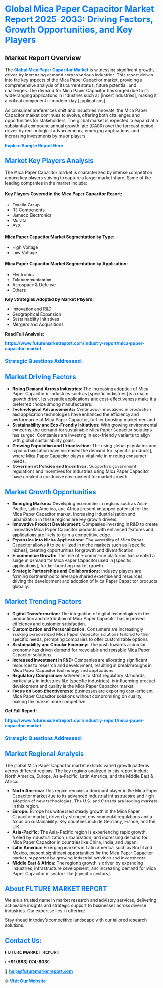 <h1 style="color: #007BFF;">Global Mica Paper Capacitor Market Report 2025-2033: Driving Factors, Growth Opportunities, and Key Players</h1>

<section id="overview">
<h2>Market Report Overview</h2>
<p>The <a href="https://www.futuremarketreport.com/industry-report/mica-paper-capacitor-market" style="color: #007BFF; text-decoration: none;"><strong>Global Mica Paper Capacitor Market</strong></a> is witnessing significant growth, driven by increasing demand across various industries. This report delves into the key aspects of the Mica Paper Capacitor market, providing a comprehensive analysis of its current status, future potential, and challenges. The demand for Mica Paper Capacitor has surged due to its wide-ranging applications in industries such as [insert industries], making it a critical component in modern-day [applications].</p>
<p>As consumer preferences shift and industries innovate, the Mica Paper Capacitor market continues to evolve, offering both challenges and opportunities for stakeholders. The global market is expected to expand at a substantial compound annual growth rate (CAGR) over the forecast period, driven by technological advancements, emerging applications, and increasing investments by major players.</p>
</section>

<section id="overview">
<p><a href="https://www.futuremarketreport.com/request-sample/reportId=76228" style="color: #007BFF; text-decoration: none;"><strong>Explore Sample Report Here</strong></a></p>
</section>

<section id="key-players">
<h2 style="color: #007BFF;">Market Key Players Analysis</h2>
<p>The Mica Paper Capacitor market is characterized by intense competition among key players striving to capture a larger market share. Some of the leading companies in the market include:</p>
<h4>Key Players Covered in the Mica Paper Capacitor Report:</h4>
<ul><li>Exxelia Group</li><li>RS Components</li><li>Jameco Electronics</li><li>Murata</li><li>AVX</li></ul>
<h4>Mica Paper Capacitor Market Segmentation by Type:</h4>
<ul><li>High Voltage</li><li>Low Voltage</li></ul>

<h4>Mica Paper Capacitor Market Segmentation by Application:</h4>
<ul><li>Electronics</li><li>Telecommunication</li><li>Aerospace &amp; Defense</li><li>Others</li></ul>
<p><strong>Key Strategies Adopted by Market Players:</strong></p>
<ul>
<li>Innovation and R&D</li>
<li>Geographical Expansion</li>
<li>Sustainability Initiatives</li>
<li>Mergers and Acquisitions</li>
</ul>
</section>

<section>
<p><strong>Read Full Analysis: </strong></p><a href="https://www.futuremarketreport.com/industry-report/mica-paper-capacitor-market" style="color: #007BFF; text-decoration: none;"><strong>https://www.futuremarketreport.com/industry-report/mica-paper-capacitor-market</strong></a>
<h3 style="color: #007BFF;">Strategic Questions Addressed:</h3>
</section>

<section id="driving-factors">
<h2 style="color: #007BFF;">Market Driving Factors</h2>
<ul>
<li><strong>Rising Demand Across Industries:</strong> The increasing adoption of Mica Paper Capacitor in industries such as [specific industries] is a major growth driver. Its versatile applications and cost-effectiveness make it a preferred choice among manufacturers.</li>
<li><strong>Technological Advancements:</strong> Continuous innovations in production and application technologies have enhanced the efficiency and performance of Mica Paper Capacitor, further boosting market demand.</li>
<li><strong>Sustainability and Eco-Friendly Initiatives:</strong> With growing environmental concerns, the demand for sustainable Mica Paper Capacitor solutions has surged. Companies are investing in eco-friendly variants to align with global sustainability goals.</li>
<li><strong>Growing Population and Urbanization:</strong> The rising global population and rapid urbanization have increased the demand for [specific products], where Mica Paper Capacitor plays a vital role in meeting consumer needs.</li>
<li><strong>Government Policies and Incentives:</strong> Supportive government regulations and incentives for industries using Mica Paper Capacitor have created a conducive environment for market growth.</li>
</ul>
</section>

<section id="growth-opportunities">
<h2 style="color: #007BFF;">Market Growth Opportunities</h2>
<ul>
<li><strong>Emerging Markets:</strong> Developing economies in regions such as Asia-Pacific, Latin America, and Africa present untapped potential for the Mica Paper Capacitor market. Increasing industrialization and urbanization in these regions are key growth drivers.</li>
<li><strong>Innovative Product Development:</strong> Companies investing in R&D to create innovative Mica Paper Capacitor products with enhanced features and applications are likely to gain a competitive edge.</li>
<li><strong>Expansion into Niche Applications:</strong> The versatility of Mica Paper Capacitor allows it to be utilized in niche markets such as [specific niches], creating opportunities for growth and diversification.</li>
<li><strong>E-commerce Growth:</strong> The rise of e-commerce platforms has created a surge in demand for Mica Paper Capacitor used in [specific applications], further boosting market growth.</li>
<li><strong>Strategic Partnerships and Collaborations:</strong> Industry players are forming partnerships to leverage shared expertise and resources, driving the development and adoption of Mica Paper Capacitor products globally.</li>
</ul>
</section>

<section id="trending-factors">
<h2 style="color: #007BFF;">Market Trending Factors</h2>
<ul>
<li><strong>Digital Transformation:</strong> The integration of digital technologies in the production and distribution of Mica Paper Capacitor has improved efficiency and customer satisfaction.</li>
<li><strong>Customization and Personalization:</strong> Consumers are increasingly seeking personalized Mica Paper Capacitor solutions tailored to their specific needs, prompting companies to offer customizable options.</li>
<li><strong>Sustainability and Circular Economy:</strong> The push towards a circular economy has driven demand for recyclable and reusable Mica Paper Capacitor solutions.</li>
<li><strong>Increased Investment in R&D:</strong> Companies are allocating significant resources to research and development, resulting in breakthroughs in Mica Paper Capacitor technology and applications.</li>
<li><strong>Regulatory Compliance:</strong> Adherence to strict regulatory standards, particularly in industries like [specific industries], is influencing product development and quality in the Mica Paper Capacitor market.</li>
<li><strong>Focus on Cost-Effectiveness:</strong> Businesses are exploring cost-efficient Mica Paper Capacitor solutions without compromising on quality, making the market more competitive.</li>
</ul>
</section>

<section>
<p><strong>Get Full Report: </strong></p><a href="https://www.futuremarketreport.com/industry-report/mica-paper-capacitor-market" style="color: #007BFF; text-decoration: none;"><strong>https://www.futuremarketreport.com/industry-report/mica-paper-capacitor-market</strong></a>
<h3 style="color: #007BFF;">Strategic Questions Addressed:</h3>
</section>


<section id="regional-analysis">
<h2 style="color: #007BFF;">Market Regional Analysis</h2>
<p>The global Mica Paper Capacitor market exhibits varied growth patterns across different regions. The key regions analyzed in this report include North America, Europe, Asia-Pacific, Latin America, and the Middle East & Africa:</p>
<ul>
<li><strong>North America:</strong> This region remains a dominant player in the Mica Paper Capacitor market due to its advanced industrial infrastructure and high adoption of new technologies. The U.S. and Canada are leading markets in this region.</li>
<li><strong>Europe:</strong> Europe has witnessed steady growth in the Mica Paper Capacitor market, driven by stringent environmental regulations and a focus on sustainability. Key countries include Germany, France, and the U.K.</li>
<li><strong>Asia-Pacific:</strong> The Asia-Pacific region is experiencing rapid growth, fueled by industrialization, urbanization, and increasing demand for Mica Paper Capacitor in countries like China, India, and Japan.</li>
<li><strong>Latin America:</strong> Emerging markets in Latin America, such as Brazil and Mexico, present significant opportunities for the Mica Paper Capacitor market, supported by growing industrial activities and investments.</li>
<li><strong>Middle East & Africa:</strong> The region’s growth is driven by expanding industries, infrastructure development, and increasing demand for Mica Paper Capacitor in sectors like [specific sectors].</li>
</ul>
</section>

<footer>
<h2 style="color: #007BFF;">About FUTURE MARKET REPORT</h2>
<p>We are a trusted name in market research and advisory services, delivering actionable insights and strategic support to businesses across diverse industries. Our expertise lies in offering:</p>

<p>Stay ahead in today’s competitive landscape with our tailored research solutions.</p>

<h2 style="color: #007BFF;">Contact Us:</h2>
<p><strong>FUTURE MARKET REPORT</strong></p>
<p>📞 <strong>+91 (883) 074-8030</strong></p>
<p>📧 <strong><a href="mailto:help@futuremarketreport.com" style="color: #007BFF;">help@futuremarketreport.com</a></strong></p>
<p>🌐 <strong><a href="https://www.futuremarketreport.com/" style="color: #007BFF;">Visit Our Website</a></strong></p>
</footer>